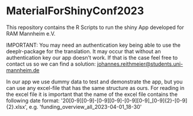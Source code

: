 # MaterialForShinyConf2023
This repository contains the R Scripts to run the shiny App developed for RAM Mannheim e.V. 

IMPORTANT: You may need an authentication key being able to use the deeplr-package for the translation. It may occur that without an authentication key our app doesn't work.
If that is the case feel free to contact us so we can find a solution: johannes.reithmeier@students.uni-mannheim.de

In our app we use dummy data to test and demonstrate the app, but you can use any excel-file that has the same structure as ours. For reading in the excel file it is
important that the name of the excel file contains the following date format: '20[0-9][0-9]-[0-9][0-9]-[0-9][0-9]_[0-9]{2}-[0-9]{2}.xlsx', e.g. 'funding_overview_all_2023-04-01_18-30'
